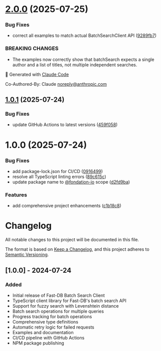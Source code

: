# [2.0.0](https://github.com/fondation-io/fast-db-batch-search-client/compare/v1.0.1...v2.0.0) (2025-07-25)

### Bug Fixes

- correct all examples to match actual BatchSearchClient API ([9289fb7](https://github.com/fondation-io/fast-db-batch-search-client/commit/9289fb7cfc38c99906cc3f014ed80572e43e2fcb))

### BREAKING CHANGES

- The examples now correctly show that batchSearch expects a single author and a list of titles, not multiple independent searches.

🤖 Generated with [Claude Code](https://claude.ai/code)

Co-Authored-By: Claude <noreply@anthropic.com>

## [1.0.1](https://github.com/fondation-io/fast-db-batch-search-client/compare/v1.0.0...v1.0.1) (2025-07-24)

### Bug Fixes

- update GitHub Actions to latest versions ([459f058](https://github.com/fondation-io/fast-db-batch-search-client/commit/459f05845132f742b8ac6f1cb103e5e6a4c9cb3a))

# 1.0.0 (2025-07-24)

### Bug Fixes

- add package-lock.json for CI/CD ([0916499](https://github.com/fondation-io/fast-db-batch-search-client/commit/0916499c779ac3f1d28512fbc98df155fe6c55c9))
- resolve all TypeScript linting errors ([89c615c](https://github.com/fondation-io/fast-db-batch-search-client/commit/89c615cfeec41b480f72b70cf7a32ae4706532a3))
- update package name to [@fondation-io](https://github.com/fondation-io) scope ([d2fd9ba](https://github.com/fondation-io/fast-db-batch-search-client/commit/d2fd9ba7699619894d4e699c8258f2c62f3581f7))

### Features

- add comprehensive project enhancements ([c1b18c8](https://github.com/fondation-io/fast-db-batch-search-client/commit/c1b18c868f1e214e92dfb65c2388daec74599920))

# Changelog

All notable changes to this project will be documented in this file.

The format is based on [Keep a Changelog](https://keepachangelog.com/en/1.0.0/),
and this project adheres to [Semantic Versioning](https://semver.org/spec/v2.0.0.html).

## [1.0.0] - 2024-07-24

### Added

- Initial release of Fast-DB Batch Search Client
- TypeScript client library for Fast-DB's batch search API
- Support for fuzzy search with Levenshtein distance
- Batch search operations for multiple queries
- Progress tracking for batch operations
- Comprehensive type definitions
- Automatic retry logic for failed requests
- Examples and documentation
- CI/CD pipeline with GitHub Actions
- NPM package publishing
